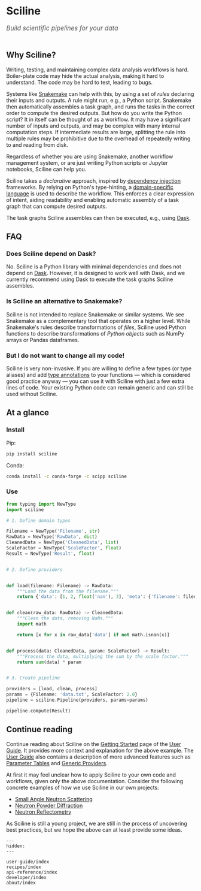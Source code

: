 # Sciline

<span style="font-size:1.2em;font-style:italic;color:#5a5a5a">
  Build scientific pipelines for your data
  </br></br>
</span>

## Why Sciline?

Writing, testing, and maintaining complex data analysis workflows is hard.
Boiler-plate code may hide the actual analysis, making it hard to understand.
The code may be hard to test, leading to bugs.

Systems like [Snakemake](https://snakemake.readthedocs.io/en/stable/) can help with this, by using a set of *rules* declaring their inputs and outputs.
A rule might run, e.g., a Python script.
Snakemake then automatically assembles a task graph, and runs the tasks in the correct order to compute the desired outputs.
But how do you write the Python script?
It in itself can be thought of as a workflow.
It may have a significant number of inputs and outputs, and may be complex with many internal computation steps.
If intermediate results are large, splitting the rule into multiple rules may be prohibitive due to the overhead of repeatedly writing to and reading from disk.

Regardless of whether you are using Snakemake, another workflow management system, or are just writing Python scripts or Jupyter notebooks, Sciline can help you.

Sciline takes a *declarative* approach, inspired by [dependency injection](https://en.wikipedia.org/wiki/Dependency_injection) frameworks.
By relying on Python's type-hinting, a [domain-specific language](https://en.wikipedia.org/wiki/Domain-specific_language) is used to describe the workflow.
This enforces a clear expression of intent, aiding readability and enabling automatic assembly of a task graph that can compute desired outputs.

The task graphs Sciline assembles can then be executed, e.g., using [Dask](https://dask.org/).

## FAQ

### Does Sciline depend on Dask?

No.
Sciline is a Python library with minimal dependencies and does not depend on [Dask](https://dask.org/).
However, it is designed to work well with Dask, and we currently recommend using Dask to execute the task graphs Sciline assembles.

### Is Sciline an alternative to Snakemake?

Sciline is not intended to replace Snakemake or similar systems.
We see Snakemake as a complementary tool that operates on a higher level.
While Snakemake's rules describe transformations of *files*, Sciline used Python functions to describe transformations of *Python objects* such as NumPy arrays or Pandas dataframes.

### But I do not want to change all my code!

Sciline is very non-invasive.
If you are willing to define a few types (or type aliases) and add [type annotations](https://mypy.readthedocs.io/en/stable/cheat_sheet_py3.html) to your functions &mdash; which is considered good practice anyway &mdash; you can use it with Sciline with just a few extra lines of code.
Your existing Python code can remain generic and can still be used without Sciline.

## At a glance

### Install

Pip:

```sh
pip install sciline
```

Conda:

```sh
conda install -c conda-forge -c scipp sciline
```

### Use

```python
from typing import NewType
import sciline

# 1. Define domain types

Filename = NewType('Filename', str)
RawData = NewType('RawData', dict)
CleanedData = NewType('CleanedData', list)
ScaleFactor = NewType('ScaleFactor', float)
Result = NewType('Result', float)


# 2. Define providers


def load(filename: Filename) -> RawData:
    """Load the data from the filename."""
    return {'data': [1, 2, float('nan'), 3], 'meta': {'filename': filename}}


def clean(raw_data: RawData) -> CleanedData:
    """Clean the data, removing NaNs."""
    import math

    return [x for x in raw_data['data'] if not math.isnan(x)]


def process(data: CleanedData, param: ScaleFactor) -> Result:
    """Process the data, multiplying the sum by the scale factor."""
    return sum(data) * param


# 3. Create pipeline

providers = [load, clean, process]
params = {Filename: 'data.txt', ScaleFactor: 2.0}
pipeline = sciline.Pipeline(providers, params=params)

pipeline.compute(Result)
```

## Continue reading

Continue reading about Sciline on the [Getting Started](user-guide/getting-started) page of the [User Guide](user-guide/index).
It provides more context and explanation for the above example.
The [User Guide](user-guide/index) also contains a description of more advanced features such as [Parameter Tables](user-guide/parameter-tables) and [Generic Providers](user-guide/generic-providers).

At first it may feel unclear how to apply Sciline to your own code and workflows, given only the above documentation.
Consider the following concrete examples of how we use Sciline in our own projects:

 - [Small Angle Neutron Scattering](https://scipp.github.io/esssans/user-guide/isis/sans2d.html)
 - [Neutron Powder Diffraction](https://scipp.github.io/essdiffraction/examples/POWGEN_data_reduction.html)
 - [Neutron Reflectometry](https://scipp.github.io/essreflectometry/examples/amor.html)

 As Sciline is still a young project, we are still in the process of uncovering best practices, but we hope the above can at least provide some ideas.


```{toctree}
---
hidden:
---

user-guide/index
recipes/index
api-reference/index
developer/index
about/index
```
